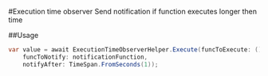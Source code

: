 #Execution time observer
Send notification if function executes longer then time

##Usage
```csharp
var value = await ExecutionTimeObserverHelper.Execute(funcToExecute: () => longRunningFunction,
    funcToNotify: notificationFunction,
    notifyAfter: TimeSpan.FromSeconds(1));
```
